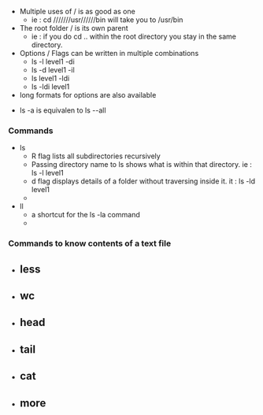 * Multiple uses of / is as good as one
  - ie : cd ///////usr//////bin will take you to /usr/bin
* The root folder / is its own parent
  - ie : if you do cd .. within the root directory you stay in the same directory.
* Options / Flags can be written in multiple combinations
  - ls -l level1 -di
  - ls -d level1 -il
  - ls level1 -ldi
  - ls -ldi level1
 * long formats for options are also available
  - ls -a is equivalen to ls --all


### Commands
* ls
  - R flag lists all subdirectories recursively 
  - Passing directory name to ls shows what is within that directory. ie : ls -l level1 
  - d flag displays details of a folder without traversing inside it. it : ls -ld level1 
  - 
* ll
  - a shortcut for the ls -la command
  - 
### Commands to know contents of a text file
* less
  - 
* wc
  -
* head
  -
* tail
  -
* cat
  -
* more
  -
